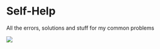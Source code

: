 # Self-Help
All the errors, solutions and stuff for my common problems

![](https://media.giphy.com/media/Idg2rAVGS3xMZtBdhu/giphy.gif)
